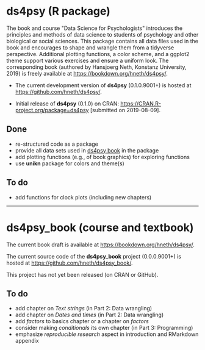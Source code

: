 
# ds4psy (R package)

<!-- Description: --> 

The book and course "Data Science for Psychologists" introduces the principles and methods of data science to students of psychology and other biological or social sciences. This package contains all data files used in the book and encourages to shape and wrangle them from a tidyverse perspective. 
Additional plotting functions, a color scheme, and a ggplot2 theme support various exercises and ensure a uniform look. 
The corresponding book (authored by Hansjoerg Neth, Konstanz University, 2019) is freely available at <https://bookdown.org/hneth/ds4psy/>.  

- The current development version of **ds4psy** (0.1.0.9001+) is hosted at <https://github.com/hneth/ds4psy/>. 

- Initial release of **ds4psy** (0.1.0) on CRAN: <https://CRAN.R-project.org/package=ds4psy> [submitted on 2019-08-09]. 

## Done 

- re-structured code as a package
- provide all data sets used in [ds4psy book](https://bookdown.org/hneth/ds4psy/) in the package
- add plotting functions (e.g., of book graphics) for exploring functions 
- use **unikn** package for colors and theme(s)

## To do

- add functions for clock plots (including new chapters)

---------- 

# ds4psy_book (course and textbook)

The current book draft is available at <https://bookdown.org/hneth/ds4psy/>. 

The current source code of the **ds4psy_book** project (0.0.0.9001+) is hosted at <https://github.com/hneth/ds4psy_book/>. 

This project has not yet been released (on CRAN or GitHub). 

## To do

- add chapter on _Text strings_ (in Part 2: Data wrangling)
- add chapter on _Dates and times_ (in Part 2: Data wrangling)
- add _factors_ to basics chapter or a chapter on _factors_
- consider making _conditionals_ its own chapter (in Part 3: Programming) 
- emphasize _reproducible research_ aspect in introduction and RMarkdown appendix

<!-- eof -->
